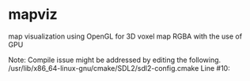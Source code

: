 # mapviz
map visualization using OpenGL for 3D voxel map RGBA with the use of GPU

Note:
Compile issue might be addressed by editing the following.
/usr/lib/x86_64-linux-gnu/cmake/SDL2/sdl2-config.cmake
Line #10:
